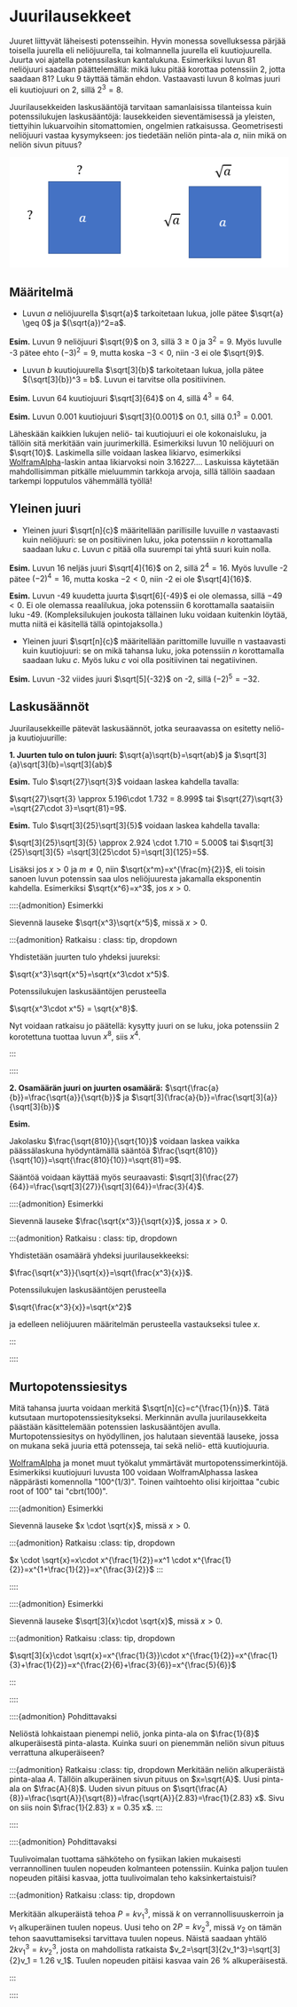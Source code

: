 # Juurilausekkeet

Juuret liittyvät läheisesti potensseihin. Hyvin monessa sovelluksessa pärjää toisella juurella eli neliöjuurella, tai kolmannella juurella eli kuutiojuurella. Juurta voi ajatella potenssilaskun kantalukuna. Esimerkiksi luvun 81 neliöjuuri saadaan päättelemällä: mikä luku pitää korottaa potenssiin 2, jotta saadaan 81? Luku 9 täyttää tämän ehdon. Vastaavasti luvun 8 kolmas juuri eli kuutiojuuri on 2, sillä $2^3=8$. 

Juurilausekkeiden laskusääntöjä tarvitaan samanlaisissa tilanteissa kuin potenssilukujen laskusääntöjä: lausekkeiden sieventämisessä ja yleisten, tiettyihin lukuarvoihin sitomattomien, ongelmien ratkaisussa. Geometrisesti neliöjuuri vastaa kysymykseen: jos tiedetään neliön pinta-ala $a$, niin mikä on neliön sivun pituus?

![Neliö ja neliöjuuri](neliojuuri.png)


## Määritelmä

- Luvun $a$ neliöjuurella $\sqrt{a}$ tarkoitetaan lukua, jolle pätee $\sqrt{a} \geq 0$ ja $(\sqrt{a})^2=a$.

**Esim.** Luvun 9 neliöjuuri $\sqrt{9}$ on 3, sillä $3\geq 0$ ja $3^2=9$. Myös luvulle -3 pätee ehto $(-3)^2=9$, mutta koska $-3 < 0$, niin -3 ei ole $\sqrt{9}$.

- Luvun $b$ kuutiojuurella $\sqrt[3]{b}$ tarkoitetaan lukua, jolla pätee $(\sqrt[3]{b})^3 = b$. Luvun ei tarvitse olla positiivinen.

**Esim.** Luvun 64 kuutiojuuri $\sqrt[3]{64}$ on 4, sillä $4^3=64$.

**Esim.** Luvun 0.001 kuutiojuuri $\sqrt[3]{0.001}$ on 0.1, sillä $0.1^3=0.001$.

Läheskään kaikkien lukujen neliö- tai kuutiojuuri ei ole kokonaisluku, ja tällöin sitä merkitään vain juurimerkillä. Esimerkiksi luvun 10 neliöjuuri on $\sqrt{10}$. Laskimella sille voidaan laskea likiarvo, esimerkiksi [WolframAlpha](https://www.wolframalpha.com/)-laskin antaa likiarvoksi noin $3.16227...$. Laskuissa käytetään mahdollisimman pitkälle mieluummin tarkkoja arvoja, sillä tällöin saadaan tarkempi lopputulos vähemmällä työllä!

## Yleinen juuri

- Yleinen juuri $\sqrt[n]{c}$ määritellään parillisille luvuille $n$ vastaavasti kuin neliöjuuri: se on positiivinen luku, joka potenssiin $n$ korottamalla saadaan luku $c$. Luvun $c$ pitää olla suurempi tai yhtä suuri kuin nolla.

**Esim.** Luvun 16 neljäs juuri $\sqrt[4]{16}$ on 2, sillä $2^4=16$. Myös luvulle -2  pätee $(-2)^4=16$, mutta koska $-2<0$, niin -2 ei ole $\sqrt[4]{16}$.

**Esim.** Luvun -49 kuudetta juurta $\sqrt[6]{-49}$ ei ole olemassa, sillä $-49<0$. Ei ole olemassa reaalilukua, joka potenssiin 6 korottamalla saataisiin luku -49. (Kompleksilukujen joukosta tällainen luku voidaan kuitenkin löytää, mutta niitä ei käsitellä tällä opintojaksolla.)

- Yleinen juuri $\sqrt[n]{c}$ määritellään parittomille luvuille n vastaavasti kuin kuutiojuuri: se on mikä tahansa luku, joka potenssiin $n$ korottamalla saadaan luku $c$. Myös luku $c$ voi olla positiivinen tai negatiivinen.

**Esim.** Luvun -32 viides juuri $\sqrt[5]{-32}$ on -2, sillä $(-2)^5=-32$.

## Laskusäännöt

Juurilausekkeille pätevät laskusäännöt, jotka seuraavassa on esitetty neliö- ja kuutiojuurille:

**1. Juurten tulo on tulon juuri:** $\sqrt{a}\sqrt{b}=\sqrt{ab}$ ja $\sqrt[3]{a}\sqrt[3]{b}=\sqrt[3]{ab}$

**Esim.** Tulo $\sqrt{27}\sqrt{3}$ voidaan laskea kahdella tavalla: 

$\sqrt{27}\sqrt{3} \approx 5.196\cdot 1.732 = 8.999$ tai $\sqrt{27}\sqrt{3} =\sqrt{27\cdot 3}=\sqrt{81}=9$.

**Esim.** Tulo $\sqrt[3]{25}\sqrt[3]{5}$ voidaan laskea kahdella tavalla: 

$\sqrt[3]{25}\sqrt[3]{5} \approx 2.924 \cdot 1.710 = 5.000$ tai $\sqrt[3]{25}\sqrt[3]{5} =\sqrt[3]{25\cdot 5}=\sqrt[3]{125}=5$.

Lisäksi jos $x>0$ ja $m \neq 0$, niin $\sqrt{x^m}=x^{\frac{m}{2}}$, eli toisin sanoen luvun potenssin saa ulos neliöjuuresta jakamalla eksponentin kahdella. Esimerkiksi $\sqrt{x^6}=x^3$, jos $x > 0$. 

::::{admonition} Esimerkki

Sievennä lauseke $\sqrt{x^3}\sqrt{x^5}$, missä $x > 0$.

:::{admonition} Ratkaisu
: class: tip, dropdown

Yhdistetään juurten tulo yhdeksi juureksi:

$\sqrt{x^3}\sqrt{x^5}=\sqrt{x^3\cdot x^5}$.

Potenssilukujen laskusääntöjen perusteella

$\sqrt{x^3\cdot x^5} = \sqrt{x^8}$.

Nyt voidaan ratkaisu jo päätellä: kysytty juuri on se luku, joka potenssiin 2 korotettuna tuottaa luvun $x^8$, siis $x^4$.

:::

::::

**2. Osamäärän juuri on juurten osamäärä:** $\sqrt{\frac{a}{b}}=\frac{\sqrt{a}}{\sqrt{b}}$ ja $\sqrt[3]{\frac{a}{b}}=\frac{\sqrt[3]{a}}{\sqrt[3]{b}}$	

**Esim.** 

Jakolasku $\frac{\sqrt{810}}{\sqrt{10}}$ voidaan laskea vaikka päässälaskuna hyödyntämällä sääntöä $\frac{\sqrt{810}}{\sqrt{10}}=\sqrt{\frac{810}{10}}=\sqrt{81}=9$. 

Sääntöä voidaan käyttää myös seuraavasti: $\sqrt[3]{\frac{27}{64}}=\frac{\sqrt[3]{27}}{\sqrt[3]{64}}=\frac{3}{4}$.

::::{admonition} Esimerkki

Sievennä lauseke $\frac{\sqrt{x^3}}{\sqrt{x}}$, jossa $x > 0$.

:::{admonition} Ratkaisu
: class: tip, dropdown

Yhdistetään osamäärä yhdeksi juurilausekkeeksi:

$\frac{\sqrt{x^3}}{\sqrt{x}}=\sqrt{\frac{x^3}{x}}$.

Potenssilukujen laskusääntöjen perusteella

$\sqrt{\frac{x^3}{x}}=\sqrt{x^2}$

ja edelleen neliöjuuren määritelmän perusteella vastaukseksi tulee $x$.

:::

::::

## Murtopotenssiesitys

Mitä tahansa juurta voidaan merkitä $\sqrt[n]{c}=c^{\frac{1}{n}}$. Tätä kutsutaan murtopotenssiesitykseksi. Merkinnän avulla juurilausekkeita päästään käsittelemään potenssien laskusääntöjen avulla. Murtopotenssiesitys on hyödyllinen, jos halutaan sieventää lauseke, jossa on mukana sekä juuria että potensseja, tai sekä neliö- että kuutiojuuria.

[WolframAlpha](https://wolframalpha.com) ja monet muut työkalut ymmärtävät murtopotenssimerkintöjä. Esimerkiksi kuutiojuuri luvusta 100 voidaan WolframAlphassa laskea näppärästi komennolla "100^(1/3)". Toinen vaihtoehto olisi kirjoittaa "cubic root of 100" tai "cbrt(100)".

::::{admonition} Esimerkki

Sievennä lauseke $x \cdot \sqrt{x}$, missä $x > 0$.

:::{admonition} Ratkaisu
:class: tip, dropdown

$x \cdot \sqrt{x}=x\cdot x^{\frac{1}{2}}=x^1 \cdot x^{\frac{1}{2}}=x^{1+\frac{1}{2}}=x^{\frac{3}{2}}$
:::

::::

::::{admonition} Esimerkki

Sievennä lauseke $\sqrt[3]{x}\cdot \sqrt{x}$, missä $x > 0$.

:::{admonition} Ratkaisu
:class: tip, dropdown

$\sqrt[3]{x}\cdot \sqrt{x}=x^{\frac{1}{3}}\cdot x^{\frac{1}{2}}=x^{\frac{1}{3}+\frac{1}{2}}=x^{\frac{2}{6}+\frac{3}{6}}=x^{\frac{5}{6}}$

:::

::::

::::{admonition} Pohdittavaksi 

Neliöstä lohkaistaan pienempi neliö, jonka pinta-ala on $\frac{1}{8}$ alkuperäisestä pinta-alasta. Kuinka suuri on pienemmän neliön sivun pituus verrattuna alkuperäiseen?

:::{admonition} Ratkaisu
:class: tip, dropdown
Merkitään neliön alkuperäistä pinta-alaa $A$. Tällöin alkuperäinen sivun pituus on $x=\sqrt{A}$. Uusi pinta-ala on $\frac{A}{8}$. Uuden sivun pituus on $\sqrt{\frac{A}{8}}=\frac{\sqrt{A}}{\sqrt{8}}=\frac{\sqrt{A}}{2.83}=\frac{1}{2.83} x$. Sivu on siis noin $\frac{1}{2.83} x = 0.35 x$.
:::

::::

::::{admonition} Pohdittavaksi

Tuulivoimalan tuottama sähköteho on fysiikan lakien mukaisesti verrannollinen tuulen nopeuden kolmanteen potenssiin. Kuinka paljon tuulen nopeuden pitäisi kasvaa, jotta tuulivoimalan teho kaksinkertaistuisi?

:::{admonition} Ratkaisu
:class: tip, dropdown

Merkitään alkuperäistä tehoa $P=kv_1^3$, missä $k$ on verrannollisuuskerroin ja $v_1$ alkuperäinen tuulen nopeus. Uusi teho on $2P=kv_2^3$, missä $v_2$ on tämän tehon saavuttamiseksi tarvittava tuulen nopeus. Näistä saadaan yhtälö $2 kv_1^3=kv_2^3$, josta on mahdollista ratkaista $v_2=\sqrt[3]{2v_1^3}=\sqrt[3]{2}v_1 = 1.26 v_1$. Tuulen nopeuden pitäisi kasvaa vain 26 % alkuperäisestä.

:::

::::